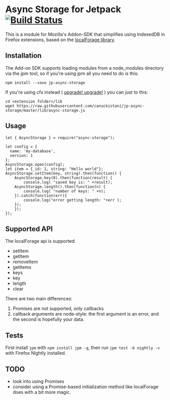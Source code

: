 # Async Storage for Jetpack [![Build Status](https://travis-ci.org/canuckistani/jp-async-storage.png)](https://travis-ci.org/canuckistani/jp-async-storage)

This is a module for Mozilla's Addon-SDK that simplifies using IndexedDB in Firefox extensions, based on the [localForage library](https://github.com/mozilla/localForage).

## Installation

The Add-on SDK supports loading modules from a node_modules directory via the jpm tool, so if you're using jpm all you need to do is this:

    npm install --save jp-async-storage

If you're using cfx instead ( [upgrade! upgrade!](http://work.erikvold.com/jetpack/2014/08/07/cfx-to-jpm.html) ) you can just to this:

    cd <extension folder>/lib
    wget https://raw.githubusercontent.com/canuckistani/jp-async-storage/master/lib/async-storage.js

## Usage
    let { AsyncStorage } = require("async-storage");

    let config = {
      name: 'my-database',
      version: 1
    };
    AsyncStorage.open(config);
    let item = {_id: 1, string: "Hello world"};
    AsyncStorage.setItem(key, string).then(function() {
	    AsyncStorage.key(0).then(function(result) {
	        console.log( "saved key is: " +result);
		AsyncStorage.length().then(function(n) {
	        console.log( "number of keys: " +n);
		}).catch(function(err){
			console.log("error getting length: "+err );
		});
	    });
	});
    
    
## Supported API

The localForage api is supported:

* setItem
* getItem
* removeItem
* getItems
* keys
* key
* length
* clear

There are two main differences:

1. Promises are not supported, only callbacks
2. callback arguments are node-style: the first argument is an error, and the second is hopefully your data.

## Tests

First install `jpm` with `npm install jpm -g`, then run `jpm test -b nightly -v` with Firefox Nightly installed.

## TODO

* look into using Promises
* consider using a Promise-based initialization method like localForage does with a bit more magic.
